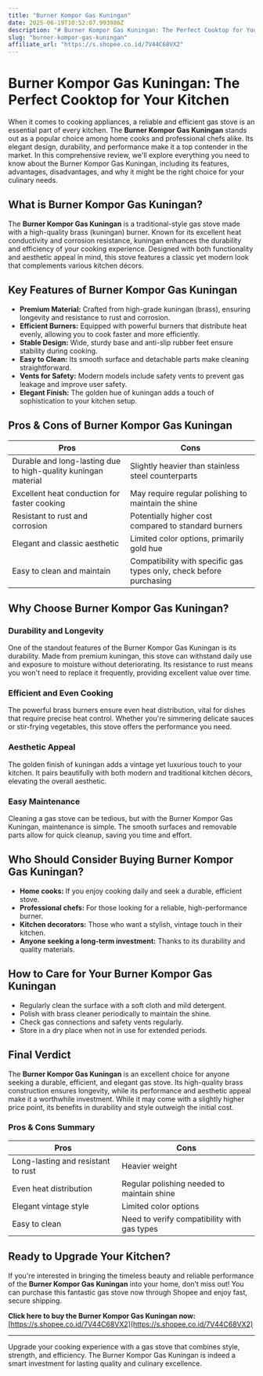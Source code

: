 ```yaml
---
title: "Burner Kompor Gas Kuningan"
date: 2025-06-19T10:52:07.993986Z
description: "# Burner Kompor Gas Kuningan: The Perfect Cooktop for Your Kitchen..."
slug: "burner-kompor-gas-kuningan"
affiliate_url: "https://s.shopee.co.id/7V44C68VX2"
---
```

# Burner Kompor Gas Kuningan: The Perfect Cooktop for Your Kitchen

When it comes to cooking appliances, a reliable and efficient gas stove is an essential part of every kitchen. The **Burner Kompor Gas Kuningan** stands out as a popular choice among home cooks and professional chefs alike. Its elegant design, durability, and performance make it a top contender in the market. In this comprehensive review, we'll explore everything you need to know about the Burner Kompor Gas Kuningan, including its features, advantages, disadvantages, and why it might be the right choice for your culinary needs.

## What is Burner Kompor Gas Kuningan?

The **Burner Kompor Gas Kuningan** is a traditional-style gas stove made with a high-quality brass (kuningan) burner. Known for its excellent heat conductivity and corrosion resistance, kuningan enhances the durability and efficiency of your cooking experience. Designed with both functionality and aesthetic appeal in mind, this stove features a classic yet modern look that complements various kitchen décors.

## Key Features of Burner Kompor Gas Kuningan

- **Premium Material:** Crafted from high-grade kuningan (brass), ensuring longevity and resistance to rust and corrosion.
- **Efficient Burners:** Equipped with powerful burners that distribute heat evenly, allowing you to cook faster and more efficiently.
- **Stable Design:** Wide, sturdy base and anti-slip rubber feet ensure stability during cooking.
- **Easy to Clean:** Its smooth surface and detachable parts make cleaning straightforward.
- **Vents for Safety:** Modern models include safety vents to prevent gas leakage and improve user safety.
- **Elegant Finish:** The golden hue of kuningan adds a touch of sophistication to your kitchen setup.

## Pros & Cons of Burner Kompor Gas Kuningan

| **Pros** | **Cons** |
| --- | --- |
| Durable and long-lasting due to high-quality kuningan material | Slightly heavier than stainless steel counterparts |
| Excellent heat conduction for faster cooking | May require regular polishing to maintain the shine |
| Resistant to rust and corrosion | Potentially higher cost compared to standard burners |
| Elegant and classic aesthetic | Limited color options, primarily gold hue |
| Easy to clean and maintain | Compatibility with specific gas types only, check before purchasing |

## Why Choose Burner Kompor Gas Kuningan?

### Durability and Longevity

One of the standout features of the Burner Kompor Gas Kuningan is its durability. Made from premium kuningan, this stove can withstand daily use and exposure to moisture without deteriorating. Its resistance to rust means you won't need to replace it frequently, providing excellent value over time.

### Efficient and Even Cooking

The powerful brass burners ensure even heat distribution, vital for dishes that require precise heat control. Whether you're simmering delicate sauces or stir-frying vegetables, this stove offers the performance you need.

### Aesthetic Appeal

The golden finish of kuningan adds a vintage yet luxurious touch to your kitchen. It pairs beautifully with both modern and traditional kitchen décors, elevating the overall aesthetic.

### Easy Maintenance

Cleaning a gas stove can be tedious, but with the Burner Kompor Gas Kuningan, maintenance is simple. The smooth surfaces and removable parts allow for quick cleanup, saving you time and effort.

## Who Should Consider Buying Burner Kompor Gas Kuningan?

- **Home cooks:** If you enjoy cooking daily and seek a durable, efficient stove.
- **Professional chefs:** For those looking for a reliable, high-performance burner.
- **Kitchen decorators:** Those who want a stylish, vintage touch in their kitchen.
- **Anyone seeking a long-term investment:** Thanks to its durability and quality materials.

## How to Care for Your Burner Kompor Gas Kuningan

- Regularly clean the surface with a soft cloth and mild detergent.
- Polish with brass cleaner periodically to maintain the shine.
- Check gas connections and safety vents regularly.
- Store in a dry place when not in use for extended periods.

## Final Verdict

The **Burner Kompor Gas Kuningan** is an excellent choice for anyone seeking a durable, efficient, and elegant gas stove. Its high-quality brass construction ensures longevity, while its performance and aesthetic appeal make it a worthwhile investment. While it may come with a slightly higher price point, its benefits in durability and style outweigh the initial cost.

### Pros & Cons Summary

| **Pros** | **Cons** |
| --- | --- |
| Long-lasting and resistant to rust | Heavier weight |
| Even heat distribution | Regular polishing needed to maintain shine |
| Elegant vintage style | Limited color options |
| Easy to clean | Need to verify compatibility with gas types |

## Ready to Upgrade Your Kitchen?

If you're interested in bringing the timeless beauty and reliable performance of the **Burner Kompor Gas Kuningan** into your home, don’t miss out! You can purchase this fantastic gas stove now through Shopee and enjoy fast, secure shipping.

**Click here to buy the Burner Kompor Gas Kuningan now:** [https://s.shopee.co.id/7V44C68VX2](https://s.shopee.co.id/7V44C68VX2)

---

Upgrade your cooking experience with a gas stove that combines style, strength, and efficiency. The Burner Kompor Gas Kuningan is indeed a smart investment for lasting quality and culinary excellence.